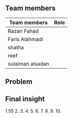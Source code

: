 
## Team members

| Team members   | Role |
| ----------- | ----------- |
| Razan Fahad | |
| Faris Alahmadi | |
| shatha | |
| reef | |
| sulaiman alsadan | |


## Problem


## Final insight

1.55
2.
3.
4.
5.
6.
7.
8.
9.
10.






